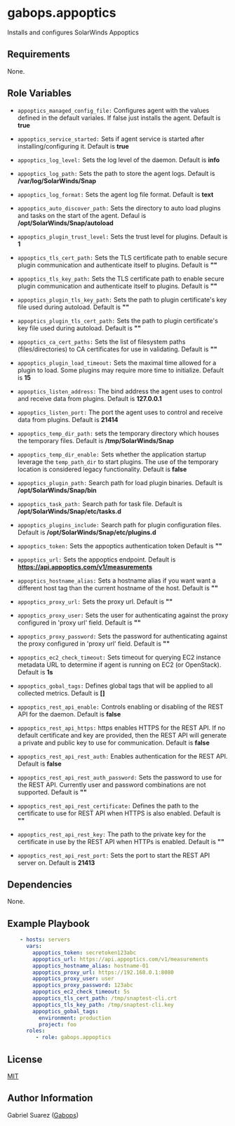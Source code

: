 gabops.appoptics
================

Installs and configures SolarWinds Appoptics

Requirements
------------

None.

Role Variables
--------------

* `appoptics_managed_config_file:` Configures agent with the values defined in the default variales. If false just installs the agent. Default is **true**
* `appoptics_service_started:` Sets if agent service is started after installing/configuring it. Default is **true**

* `appoptics_log_level:` Sets the log level of the daemon. Default is **info**
* `appoptics_log_path:` Sets the path to store the agent logs. Default is **/var/log/SolarWinds/Snap**
* `appoptics_log_format:` Sets the agent log file format. Default is **text**

* `appoptics_auto_discover_path:` Sets the directory to auto load plugins and tasks on the start of the agent. Defaul is **/opt/SolarWinds/Snap/autoload**
* `appoptics_plugin_trust_level:` Sets the trust level for plugins. Default is **1**

* `appoptics_tls_cert_path:` Sets the TLS certificate path to enable secure plugin communication and authenticate itself to plugins. Default is **""**
* `appoptics_tls_key_path:` Sets the TLS certificate path to enable secure plugin communication and authenticate itself to plugins. Default is **""**
* `appoptics_plugin_tls_key_path:` Sets the path to plugin certificate's key file used during autoload. Default is **""**
* `appoptics_plugin_tls_cert_path:` Sets the path to plugin certificate's key file used during autoload. Default is **""**
* `appoptics_ca_cert_paths:` Sets the list of filesystem paths (files/directories) to CA certificates for use in validating. Default is **""**

* `appoptics_plugin_load_timeout:` Sets the maximal time allowed for a plugin to load. Some plugins may require more time to initialize. Default is **15**
* `appoptics_listen_address:` The bind address the agent uses to control and receive data from plugins. Default is **127.0.0.1**
* `appoptics_listen_port:` The port the agent uses to control and receive data from plugins. Default is **21414**
* `appoptics_temp_dir_path:` sets the temporary directory which houses the temporary files. Default is **/tmp/SolarWinds/Snap**
* `appoptics_temp_dir_enable:` Sets whether the application startup leverage the `temp_path_dir` to start plugins. The use of the temporary location is considered legacy functionality. Default is **false**
* `appoptics_plugin_path:` Search path for load plugin binaries. Default is **/opt/SolarWinds/Snap/bin**
* `appoptics_task_path:` Search path for task file. Default is **/opt/SolarWinds/Snap/etc/tasks.d**
* `appoptics_plugins_include:` Search path for plugin configuration files. Default is **/opt/SolarWinds/Snap/etc/plugins.d**

* `appoptics_token:` Sets the appoptics authentication token Default is **""**
* `appoptics_url:` Sets the appoptics endpoint. Default is **https://api.appoptics.com/v1/measurements**
* `appoptics_hostname_alias:` Sets a hostname alias if you want want a different host tag than the current hostname of the host. Default is **""**
* `appoptics_proxy_url:` Sets the proxy url. Default is **""**
* `appoptics_proxy_user:` Sets the user for authenticating against the proxy configured in 'proxy url' field. Default is **""**
* `appoptics_proxy_password:` Sets the password for authenticating against the proxy configured in 'proxy url' field. Default is **""**
* `appoptics_ec2_check_timeout:` Sets timeout for querying EC2 instance metadata URL to determine if agent is running on EC2 (or OpenStack). Default is **1s**

* `appoptics_gobal_tags:` Defines global tags that will be applied to all collected metrics. Default is **[]**

* `appoptics_rest_api_enable:` Controls enabling or disabling of the REST API for the daemon. Default is **false**
* `appoptics_rest_api_https:` https enables HTTPS for the REST API. If no default certificate and key are provided, then the REST API will generate a private and public key to use for communication. Default is **false**
* `appoptics_rest_api_rest_auth:` Enables authentication for the REST API. Default is **false**

* `appoptics_rest_api_rest_auth_password:` Sets the password to use for the REST API. Currently user and password combinations are not supported. Default is **""**
* `appoptics_rest_api_rest_certificate:` Defines the path to the certificate to use for REST API when HTTPS is also enabled. Default is **""**
* `appoptics_rest_api_rest_key:` The path to the private key for the certificate in use by the REST API when HTTPs is enabled. Default is **""**
* `appoptics_rest_api_rest_port:` Sets the port to start the REST API server on. Default is **21413**

Dependencies
------------

None.

Example Playbook
----------------

```yaml
    - hosts: servers
      vars:
        appoptics_token: secretoken123abc
        appoptics_url: https://api.appoptics.com/v1/measurements
        appoptics_hostname_alias: hostname-01
        appoptics_proxy_url: https://192.168.0.1:8080
        appoptics_proxy_user: user
        appoptics_proxy_password: 123abc
        appoptics_ec2_check_timeout: 5s
        appoptics_tls_cert_path: /tmp/snaptest-cli.crt
        appoptics_tls_key_path: /tmp/snaptest-cli.key
        appoptics_gobal_tags:
          environment: production
          project: foo
      roles:
         - role: gabops.appoptics
```

License
-------

[MIT]((./LICENSE))

Author Information
------------------

Gabriel Suarez ([Gabops](https://github.com/gabops))
